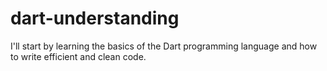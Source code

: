 # dart-understanding
I'll start by learning the basics of the Dart programming language and how to write efficient and clean code. 
